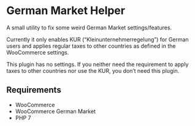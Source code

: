 # German Market Helper

A small utility to fix some weird German Market settings/features.

Currently it only enables KUR (“Kleinunternehmerregelung”) for German users and applies regular taxes to other countries as defined in the WooCommerce settings.

This plugin has no settings. If you neither need the requirement to apply taxes to other countries nor use the KUR, you don’t need this plugin.

## Requirements

* WooCommerce
* WooCommerce German Market
* PHP 7